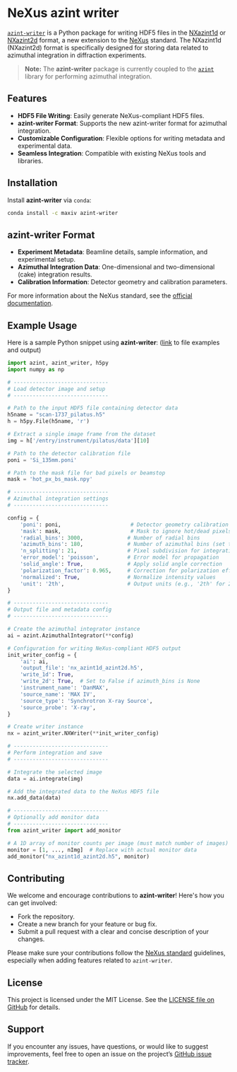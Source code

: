 # NeXus azint writer

[`azint-writer`](https://github.com/maxiv-science/azint_writer) is a Python package for writing HDF5 files in the [NXazint1d](https://nxazint-hdf5-nexus-3229ecbd09ba8a773fbbd8beb72cace6216dfd5063e1.gitlab-pages.esrf.fr/classes/contributed_definitions/NXazint1d.html) or [NXazint2d](https://nxazint-hdf5-nexus-3229ecbd09ba8a773fbbd8beb72cace6216dfd5063e1.gitlab-pages.esrf.fr/classes/contributed_definitions/NXazint2d.html) format, a new extension to the [NeXus](https://www.nexusformat.org/) standard. The NXazint1d (NXazint2d) format is specifically designed for storing data related to azimuthal integration in diffraction experiments.

> **Note:** The **azint-writer** package is currently coupled to the [`azint`](https://github.com/maxiv-science/azint) library for performing azimuthal integration.


## Features

- **HDF5 File Writing**: Easily generate NeXus-compliant HDF5 files.
- **azint-writer Format**: Supports the new azint-writer format for azimuthal integration.
- **Customizable Configuration**: Flexible options for writing metadata and experimental data.
- **Seamless Integration**: Compatible with existing NeXus tools and libraries.

## Installation

Install **azint-writer** via `conda`:

```bash
conda install -c maxiv azint-writer
```

## azint-writer Format

- **Experiment Metadata**: Beamline details, sample information, and experimental setup.
- **Azimuthal Integration Data**: One-dimensional and two-dimensional (cake) integration results.
- **Calibration Information**: Detector geometry and calibration parameters.

For more information about the NeXus standard, see the [official documentation](https://www.nexusformat.org/).

## Example Usage

Here is a sample Python snippet using **azint-writer**:
([link](https://zenodo.org/records/15744977?token=eyJhbGciOiJIUzUxMiJ9.eyJpZCI6IjQxMTA4MjgzLWQ5ODUtNGE3MS04MGU4LTI4MzgwYzAwNDNlYiIsImRhdGEiOnt9LCJyYW5kb20iOiIzOTI4ZmM1YzRhODgwODI3ZDU0ZGVjYTYxNmViNTg0NyJ9.lt_pXKDYR6t29tGKqcm6huHzvgeqlwc5U5I9TXJ5-LQlL865aGLQE7B6-h6ZS7PLQ7yEGf6M3jV1HacXVpSPiA) to file examples and output)

```python
import azint, azint_writer, h5py
import numpy as np

# ------------------------------
# Load detector image and setup
# ------------------------------

# Path to the input HDF5 file containing detector data
h5name = "scan-1737_pilatus.h5"
h = h5py.File(h5name, 'r')

# Extract a single image frame from the dataset
img = h['/entry/instrument/pilatus/data'][10]

# Path to the detector calibration file
poni = 'Si_135mm.poni'

# Path to the mask file for bad pixels or beamstop
mask = 'hot_px_bs_mask.npy'

# ------------------------------
# Azimuthal integration settings
# ------------------------------

config = {
    'poni': poni,                      # Detector geometry calibration file
    'mask': mask,                      # Mask to ignore hot/dead pixels
    'radial_bins': 3000,              # Number of radial bins
    'azimuth_bins': 180,              # Number of azimuthal bins (set to None for 1D only)
    'n_splitting': 21,                # Pixel subdivision for integration precision
    'error_model': 'poisson',         # Error model for propagation
    'solid_angle': True,              # Apply solid angle correction
    'polarization_factor': 0.965,     # Correction for polarization effects
    'normalized': True,               # Normalize intensity values
    'unit': '2th',                    # Output units (e.g., '2th' for 2θ)
}

# ------------------------------
# Output file and metadata config
# ------------------------------

# Create the azimuthal integrator instance
ai = azint.AzimuthalIntegrator(**config)

# Configuration for writing NeXus-compliant HDF5 output
init_writer_config = {
    'ai': ai,
    'output_file': 'nx_azint1d_azint2d.h5',
    'write_1d': True,
    'write_2d': True,  # Set to False if azimuth_bins is None
    'instrument_name': 'DanMAX',
    'source_name': 'MAX IV',
    'source_type': 'Synchrotron X-ray Source',
    'source_probe': 'X-ray',
}

# Create writer instance
nx = azint_writer.NXWriter(**init_writer_config)

# ------------------------------
# Perform integration and save
# ------------------------------

# Integrate the selected image
data = ai.integrate(img)

# Add the integrated data to the NeXus HDF5 file
nx.add_data(data)

# ------------------------------
# Optionally add monitor data
# ------------------------------
from azint_writer import add_monitor

# A 1D array of monitor counts per image (must match number of images)
monitor = [1, ..., nImg]  # Replace with actual monitor data
add_monitor("nx_azint1d_azint2d.h5", monitor)
```

## Contributing

We welcome and encourage contributions to **azint-writer**! Here's how you can get involved:

- Fork the repository.
- Create a new branch for your feature or bug fix.
- Submit a pull request with a clear and concise description of your changes.

Please make sure your contributions follow the [NeXus standard](https://www.nexusformat.org/) guidelines, especially when adding features related to `azint-writer`.

## License

This project is licensed under the MIT License. See the [LICENSE file on GitHub](https://github.com/maxiv-science/azint_writer/blob/main/LICENSE) for details.

## Support

If you encounter any issues, have questions, or would like to suggest improvements, feel free to open an issue on the project’s [GitHub issue tracker](https://github.com/maxiv-science/azint_writer/issues).
